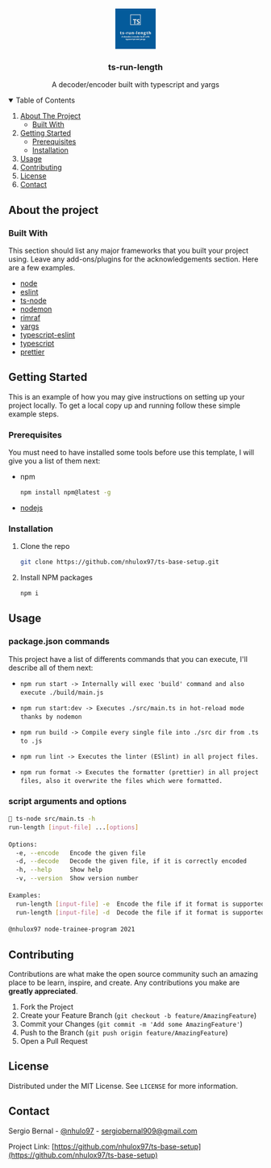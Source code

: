 <!-- PROJECT LOGO -->
<br />
<p align="center">
  <a href="https://github.com/nhulox97/ts-run-length">
    <img src="static/images/logo.png" alt="Logo" width="80" height="80">
  </a>

  <h3 align="center">ts-run-length</h3>

  <p align="center">
    A decoder/encoder built with typescript and yargs
  </p>
</p>

<!-- TABLE OF CONTENTS -->
<details open="open">
  <summary>Table of Contents</summary>
  <ol>
    <li>
      <a href="#about-the-project">About The Project</a>
      <ul>
        <li><a href="#built-with">Built With</a></li>
      </ul>
    </li>
    <li>
      <a href="#getting-started">Getting Started</a>
      <ul>
        <li><a href="#prerequisites">Prerequisites</a></li>
        <li><a href="#installation">Installation</a></li>
      </ul>
    </li>
    <li><a href="#usage">Usage</a></li>
    <li><a href="#contributing">Contributing</a></li>
    <li><a href="#license">License</a></li>
    <li><a href="#contact">Contact</a></li>
  </ol>
</details>

<!-- ABOUT THE PROJECT -->

## About the project

[comment]: <> (TODO: Add project description)

### Built With

This section should list any major frameworks that you built your project using. Leave any add-ons/plugins for the acknowledgements section. Here are a few examples.

- [node](https://nodejs.org/es/)
- [eslint](https://www.npmjs.com/package/eslint)
- [ts-node](https://www.npmjs.com/package/ts-node)
- [nodemon](https://www.npmjs.com/package/nodemon)
- [rimraf](https://www.npmjs.com/package/rimraf)
- [yargs](https://www.npmjs.com/package/yargs)
- [typescript-eslint](https://www.npmjs.com/package/typescript-eslint)
- [typescript](https://www.typescriptlang.org/)
- [prettier](https://prettier.io/)

<!-- GETTING STARTED -->

## Getting Started

This is an example of how you may give instructions on setting up your project locally.
To get a local copy up and running follow these simple example steps.

### Prerequisites

You must need to have installed some tools before use this template, I will give you a list of them
next:

- npm
  ```sh
  npm install npm@latest -g
  ```
- [nodejs](https://nodejs.org/en/download/package-manager/)

### Installation

1. Clone the repo
   ```sh
   git clone https://github.com/nhulox97/ts-base-setup.git
   ```
2. Install NPM packages
   ```sh
   npm i
   ```

<!-- USAGE EXAMPLES -->

## Usage

### package.json commands

This project have a list of differents commands that you can execute, I'll describe all of them next:

- `npm run start -> Internally will exec 'build' command and also execute ./build/main.js`

- `npm run start:dev -> Executes ./src/main.ts in hot-reload mode thanks by nodemon`
- `npm run build -> Compile every single file into ./src dir from .ts to .js`
- `npm run lint -> Executes the linter (ESlint) in all project files. `
- `npm run format -> Executes the formatter (prettier) in all project files, also it overwrite the files which were formatted.`

[comment]: <> (DONE: Add script usage and examples)

### script arguments and options

```sh
 ts-node src/main.ts -h
run-length [input-file] ...[options]

Options:
  -e, --encode   Encode the given file                                  [string]
  -d, --decode   Decode the given file, if it is correctly encoded      [string]
  -h, --help     Show help                                             [boolean]
  -v, --version  Show version number                                   [boolean]

Examples:
  run-length [input-file] -e  Encode the file if it format is supported
  run-length [input-file] -d  Decode the file if it format is supported

@nhulox97 node-trainee-program 2021
```

<!-- CONTRIBUTING -->

## Contributing

Contributions are what make the open source community such an amazing place to be learn, inspire, and create. Any contributions you make are **greatly appreciated**.

1. Fork the Project
2. Create your Feature Branch (`git checkout -b feature/AmazingFeature`)
3. Commit your Changes (`git commit -m 'Add some AmazingFeature'`)
4. Push to the Branch (`git push origin feature/AmazingFeature`)
5. Open a Pull Request

<!-- LICENSE -->

## License

Distributed under the MIT License. See `LICENSE` for more information.

<!-- CONTACT -->

## Contact

Sergio Bernal - [@nhulo97](https://twitter.com/nhulox97) - sergiobernal909@gmail.com

Project Link: [https://github.com/nhulox97/ts-base-setup](https://github.com/nhulox97/ts-base-setup)
